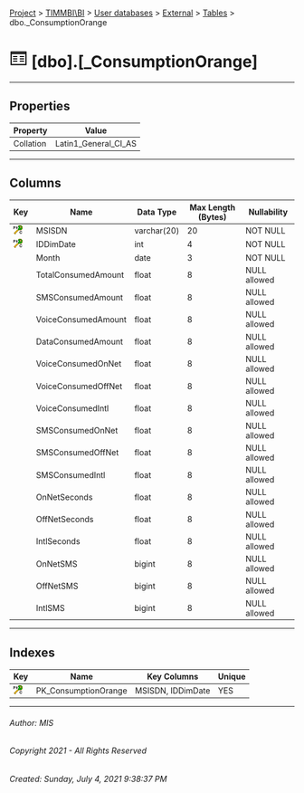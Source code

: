 #### 

[Project](../../../../index.md) > [TIMMBI\\BI](../../../index.md) > [User databases](../../index.md) > [External](../index.md) > [Tables](Tables.md) > dbo._ConsumptionOrange

# ![Tables](../../../../Images/Table32.png) [dbo].[_ConsumptionOrange]

---

## <a name="#properties"></a>Properties

| Property | Value |
|---|---|
| Collation | Latin1_General_CI_AS |


---

## <a name="#columns"></a>Columns

| Key | Name | Data Type | Max Length (Bytes) | Nullability |
|---|---|---|---|---|
| [![Cluster Primary Key PK_ConsumptionOrange: MSISDN\IDDimDate](../../../../Images/pkcluster.png)](#indexes) | MSISDN | varchar(20) | 20 | NOT NULL |
| [![Cluster Primary Key PK_ConsumptionOrange: MSISDN\IDDimDate](../../../../Images/pkcluster.png)](#indexes) | IDDimDate | int | 4 | NOT NULL |
|  | Month | date | 3 | NOT NULL |
|  | TotalConsumedAmount | float | 8 | NULL allowed |
|  | SMSConsumedAmount | float | 8 | NULL allowed |
|  | VoiceConsumedAmount | float | 8 | NULL allowed |
|  | DataConsumedAmount | float | 8 | NULL allowed |
|  | VoiceConsumedOnNet | float | 8 | NULL allowed |
|  | VoiceConsumedOffNet | float | 8 | NULL allowed |
|  | VoiceConsumedIntl | float | 8 | NULL allowed |
|  | SMSConsumedOnNet | float | 8 | NULL allowed |
|  | SMSConsumedOffNet | float | 8 | NULL allowed |
|  | SMSConsumedIntl | float | 8 | NULL allowed |
|  | OnNetSeconds | float | 8 | NULL allowed |
|  | OffNetSeconds | float | 8 | NULL allowed |
|  | IntlSeconds | float | 8 | NULL allowed |
|  | OnNetSMS | bigint | 8 | NULL allowed |
|  | OffNetSMS | bigint | 8 | NULL allowed |
|  | IntlSMS | bigint | 8 | NULL allowed |


---

## <a name="#indexes"></a>Indexes

| Key | Name | Key Columns | Unique |
|---|---|---|---|
| [![Cluster Primary Key PK_ConsumptionOrange: MSISDN\IDDimDate](../../../../Images/pkcluster.png)](#indexes) | PK_ConsumptionOrange | MSISDN, IDDimDate | YES |


---

###### Author:  MIS

###### Copyright 2021 - All Rights Reserved

###### Created: Sunday, July 4, 2021 9:38:37 PM

